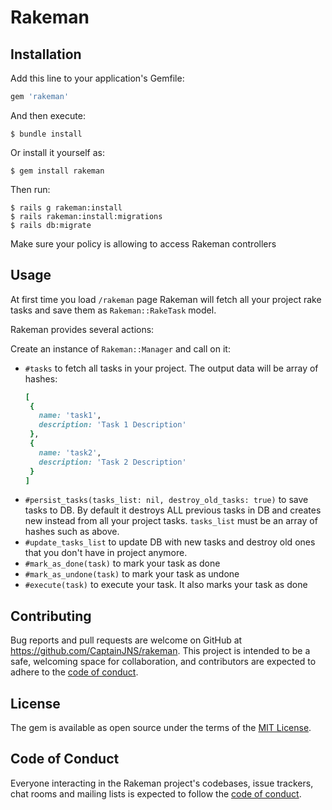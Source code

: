 # Rakeman

## Installation

Add this line to your application's Gemfile:

```ruby
gem 'rakeman'
```

And then execute:

    $ bundle install

Or install it yourself as:

    $ gem install rakeman

Then run:

    $ rails g rakeman:install
    $ rails rakeman:install:migrations
    $ rails db:migrate

Make sure your policy is allowing to access Rakeman controllers

## Usage
At first time you load `/rakeman` page Rakeman will fetch all your project rake tasks and save them as `Rakeman::RakeTask` model.

Rakeman provides several actions:

Create an instance of `Rakeman::Manager` and call on it:
 - `#tasks` to fetch all tasks in your project. The output data will be array of hashes:
   ```ruby
   [
    {
      name: 'task1',
      description: 'Task 1 Description'
    },
    {
      name: 'task2',
      description: 'Task 2 Description'
    }
   ]
 - `#persist_tasks(tasks_list: nil, destroy_old_tasks: true)` to save tasks to DB. By default it destroys ALL previous tasks in DB and creates new instead from all your project tasks. `tasks_list` must be an array of hashes such as above.
 - `#update_tasks_list` to update DB with new tasks and destroy old ones that you don't have in project anymore.
 - `#mark_as_done(task)` to mark your task as done
 - `#mark_as_undone(task)` to mark your task as undone
 - `#execute(task)` to execute your task. It also marks your task as done

## Contributing

Bug reports and pull requests are welcome on GitHub at https://github.com/CaptainJNS/rakeman. This project is intended to be a safe, welcoming space for collaboration, and contributors are expected to adhere to the [code of conduct](https://github.com/CaptainJNS/rakeman/blob/master/CODE_OF_CONDUCT.md).


## License

The gem is available as open source under the terms of the [MIT License](https://opensource.org/licenses/MIT).

## Code of Conduct

Everyone interacting in the Rakeman project's codebases, issue trackers, chat rooms and mailing lists is expected to follow the [code of conduct](https://github.com/CaptainJNS/rakeman/blob/master/CODE_OF_CONDUCT.md).
